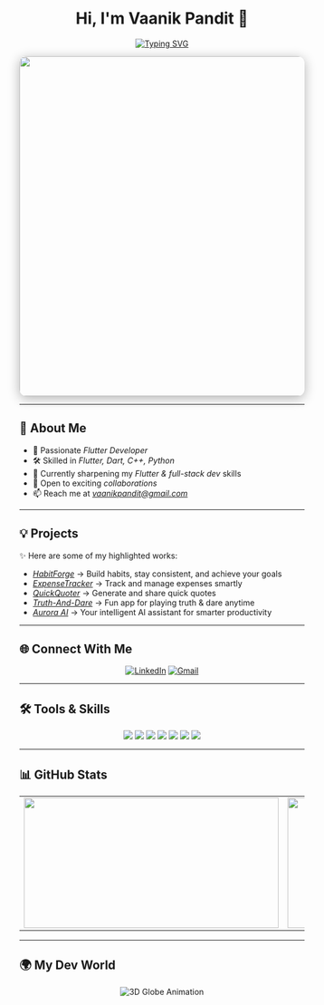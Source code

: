 <h1 align="center">Hi, I'm Vaanik Pandit 👋</h1>

<p align="center">
  <a href="https://git.io/typing-svg">
    <img src="https://readme-typing-svg.demolab.com?font=Fira+Code&size=28&pause=1000&color=38FDD8&center=true&width=900&height=60&lines=Flutter+Developer;Tech+Explorer;Always+Learning+New+Things" alt="Typing SVG" />
  </a>
</p>

<p align="center">
  <img src="https://user-images.githubusercontent.com/82384593/156415281-9cb4f61c-2cd6-453f-afc3-8c87717c6b28.gif" width="600" style="border-radius:12px; box-shadow: 0 4px 20px rgba(0,0,0,0.3);" />
</p>

---

## 🚀 About Me
- 🎯 Passionate *Flutter Developer*  
- 🛠 Skilled in *Flutter, Dart, C++, Python*  
- 🌱 Currently sharpening my *Flutter & full-stack dev* skills  
- 🤝 Open to exciting *collaborations*  
- 📫 Reach me at *vaanikpandit@gmail.com*

---

## 💡 Projects
✨ Here are some of my highlighted works:  
- *[HabitForge](#)* → Build habits, stay consistent, and achieve your goals  
- *[ExpenseTracker](#)* → Track and manage expenses smartly  
- *[QuickQuoter](#)* → Generate and share quick quotes  
- *[Truth-And-Dare](#)* → Fun app for playing truth & dare anytime  
- *[Aurora AI](#)* → Your intelligent AI assistant for smarter productivity  

---

## 🌐 Connect With Me
<p align="center">
  <a href="https://www.linkedin.com/in/vaanik-pandit-224666332/" target="_blank"><img src="https://img.shields.io/badge/LinkedIn-38FDD8?style=for-the-badge&logo=linkedin&logoColor=black" alt="LinkedIn"/></a>
  <a href="mailto:vaanikpandit@gmail.com" target="_blank"><img src="https://img.shields.io/badge/Gmail-38FDD8?style=for-the-badge&logo=gmail&logoColor=black" alt="Gmail"/></a>
</p>

---

## 🛠 Tools & Skills
<p align="center">
  <img src="https://img.shields.io/badge/Flutter-02569B?style=for-the-badge&logo=flutter&logoColor=white"/>
  <img src="https://img.shields.io/badge/Dart-0175C2?style=for-the-badge&logo=dart&logoColor=white"/>
  <img src="https://img.shields.io/badge/C++-00599C?style=for-the-badge&logo=c%2B%2B&logoColor=white"/>
  <img src="https://img.shields.io/badge/Python-3776AB?style=for-the-badge&logo=python&logoColor=white"/>
  <img src="https://img.shields.io/badge/Git-F05032?style=for-the-badge&logo=git&logoColor=white"/>
  <img src="https://img.shields.io/badge/GitHub-181717?style=for-the-badge&logo=github&logoColor=white"/>
  <img src="https://img.shields.io/badge/VS_Code-007ACC?style=for-the-badge&logo=visual-studio-code&logoColor=white"/>
</p>

---

## 📊 GitHub Stats
<p align="center">
  <table>
    <tr>
      <td>
        <img src="https://github-readme-stats.vercel.app/api?username=vaanikpandit2825&show_icons=true&theme=radical&count_private=true&bg_color=0D1117&title_color=38FDD8&icon_color=79FF97&text_color=FFFFFF&hide_border=true" width="450" height="230"/>
      </td>
      <td>
        <img src="https://github-readme-streak-stats.herokuapp.com/?user=vaanikpandit2825&theme=radical&background=0D1117&ring=38FDD8&fire=38FDD8&currStreakNum=FFFFFF&sideNums=FFFFFF&currStreakLabel=FFFFFF&hide_border=true" width="450" height="230"/>
      </td>
    </tr>
  </table>
</p>

---

## 🌍 My Dev World
<p align="center">
  <img src="https://github-profile-summary-cards.vercel.app/api/cards/profile-details?username=vaanikpandit2825&theme=radical" alt="3D Globe Animation"/>
</p>
